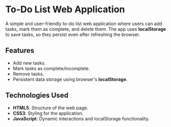 # To-Do List Web Application

A simple and user-friendly to-do list web application where users can add tasks, mark them as complete, and delete them. The app uses **localStorage** to save tasks, so they persist even after refreshing the browser.

## Features

- Add new tasks.
- Mark tasks as complete/incomplete.
- Remove tasks.
- Persistent data storage using browser's **localStorage**.

## Technologies Used

- **HTML5**: Structure of the web page.
- **CSS3**: Styling for the application.
- **JavaScript**: Dynamic interactions and localStorage functionality.
